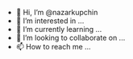 - 👋 Hi, I’m @nazarkupchin
- 👀 I’m interested in ...
- 🌱 I’m currently learning ...
- 💞️ I’m looking to collaborate on ...
- 📫 How to reach me ...

<!---
nazarkupchin/nazarkupchin is a ✨ special ✨ repository because its `README.md` (this file) appears on your GitHub profile.
You can click the Preview link to take a look at your changes.
--->
